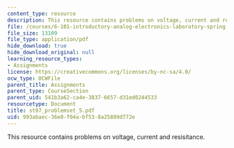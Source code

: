 ```yaml
---
content_type: resource
description: This resource contains problems on voltage, current and resisitance.
file: /courses/6-101-introductory-analog-electronics-laboratory-spring-2007/993abaec36e0f04abf538a25889d772e_st07_problemset_5.pdf
file_size: 13109
file_type: application/pdf
hide_download: true
hide_download_original: null
learning_resource_types:
- Assignments
license: https://creativecommons.org/licenses/by-nc-sa/4.0/
ocw_type: OCWFile
parent_title: Assignments
parent_type: CourseSection
parent_uid: 541b3a62-ca4e-3837-6657-d31ed0244533
resourcetype: Document
title: st07_problemset_5.pdf
uid: 993abaec-36e0-f04a-bf53-8a25889d772e
---
```

This resource contains problems on voltage, current and resisitance.